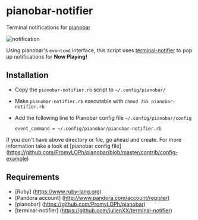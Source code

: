 # pianobar-notifier
Terminal notifications for [pianobar](https://github.com/PromyLOPh/pianobar)

![notification](../blob/master/notification.png)

Using pianobar's `eventcmd` interface, 
this script uses [terminal-notifier](https://github.com/julienXX/terminal-notifier) 
to pop up notifications for **Now Playing!**

## Installation
* Copy the `pianobar-notifier.rb` script to `~/.config/pianobar/`
* Make `pianobar-notifier.rb` executable with `chmod 755 pianobar-notifier.rb`
* Add the following line to Pianobar config file `~/.config/pianobar/config`

	`event_command = ~/.config/pianobar/pianobar-notifier.rb`

If you don't have above directory or file, go ahead and create. For more information take a look at
[pianobar config file] (https://github.com/PromyLOPh/pianobar/blob/master/contrib/config-example)

## Requirements
* [Ruby] (https://www.ruby-lang.org)
* [Pandora account] (http://www.pandora.com/account/register) 
* [pianobar] (https://github.com/PromyLOPh/pianobar)
* [terminal-notifier] (https://github.com/julienXX/terminal-notifier) 